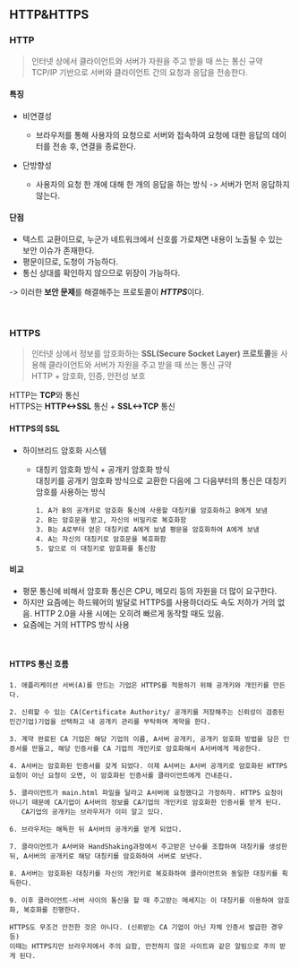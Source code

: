 ## HTTP&HTTPS

### HTTP
> 인터넷 상에서 클라이언트와 서버가 자원을 주고 받을 때 쓰는 통신 규약 <br/>
> TCP/IP 기반으로 서버와 클라이언트 간의 요청과 응답을 전송한다. 

#### 특징

* 비연결성
  * 브라우저를 통해 사용자의 요청으로 서버와 접속하여 요청에 대한 응답의 데이터를 전송 후, 연결을 종료한다. 
  
* 단방향성
  * 사용자의 요청 한 개에 대해 한 개의 응답을 하는 방식 -> 서버가 먼저 응답하지 않는다. 

#### 단점 

* 텍스트 교환이므로, 누군가 네트워크에서 신호를 가로채면 내용이 노출될 수 있는 보안 이슈가 존재한다. 
* 평문이므로, 도청이 가능하다. 
* 통신 상대를 확인하지 않으므로 위장이 가능하다. 


-> 이러한 **보안 문제**를 해결해주는 프로토콜이 ***HTTPS***이다. 

<br/>

### HTTPS
> 인터넷 상에서 정보를 암호화하는 **SSL(Secure Socket Layer) 프로토콜**을 사용해 클라이언트와 서버가 자원을 주고 받을 때 쓰는 통신 규약 <br/>
> HTTP + 암호화, 인증, 안전성 보호 

HTTP는 **TCP**와 통신 <br/>
HTTPS는 **HTTP<->SSL** 통신 + **SSL<->TCP** 통신 

#### HTTPS의 SSL
* 하이브리드 암호화 시스템 
  * 대칭키 암호화 방식 + 공개키 암호화 방식 <br/>
    대칭키를 공개키 암호화 방식으로 교환한 다음에 그 다음부터의 통신은 대칭키 암호를 사용하는 방식 
        
    ```
    1. A가 B의 공개키로 암호화 통신에 사용할 대칭키를 암호화하고 B에게 보냄
    2. B는 암호문을 받고, 자신의 비밀키로 복호화함
    3. B는 A로부터 얻은 대칭키로 A에게 보낼 평문을 암호화하여 A에게 보냄
    4. A는 자신의 대칭키로 암호문을 복호화함
    5. 앞으로 이 대칭키로 암호화를 통신함
    ```
    
#### 비교 
* 평문 통신에 비해서 암호화 통신은 CPU, 메모리 등의 자원을 더 많이 요구한다. 
* 하지만 요즘에는 하드웨어의 발달로 HTTPS를 사용하더라도 속도 저하가 거의 없음. HTTP 2.0을 사용 시에는 오히려 빠르게 동작할 때도 있음. 
* 요즘에는 거의 HTTPS 방식 사용 

<br/>

#### HTTPS 통신 흐름

```
1. 애플리케이션 서버(A)를 만드는 기업은 HTTPS를 적용하기 위해 공개키와 개인키를 만든다. 

2. 신뢰할 수 있는 CA(Certificate Authority/ 공개키를 저장해주는 신뢰성이 검증된 민간기업)기업을 선택하고 내 공개키 관리를 부탁하며 계약을 한다. 

3. 계약 완료된 CA 기업은 해당 기업의 이름, A서버 공개키, 공개키 암호화 방법을 담은 인증서를 만들고, 해당 인증서를 CA 기업의 개인키로 암호화해서 A서버에게 제공한다. 

4. A서버는 암호화된 인증서를 갖게 되었다. 이제 A서버는 A서버 공개키로 암호화된 HTTPS요청이 아닌 요청이 오면, 이 암호화된 인증서를 클라이언트에게 건내준다.

5. 클라이언트가 main.html 파일을 달라고 A서버에 요청했다고 가정하자. HTTPS 요청이 아니기 때문에 CA기업이 A서버의 정보를 CA기업의 개인키로 암호화한 인증서를 받게 된다.
   CA기업의 공개키는 브라우저가 이미 알고 있다. 
        
6. 브라우저는 해독한 뒤 A서버의 공개키를 얻게 되었다. 

7. 클라이언트가 A서버와 HandShaking과정에서 주고받은 난수를 조합하여 대칭키를 생성한 뒤, A서버의 공개키로 해당 대칭키를 암호화하여 서버로 보낸다. 

8. A서버는 암호화된 대칭키를 자신의 개인키로 복호화하여 클라이언트와 동일한 대칭키를 획득한다. 

9. 이후 클라이언트-서버 사이의 통신을 할 때 주고받는 메세지는 이 대칭키를 이용하여 암호화, 복호화를 진행한다. 

HTTPS도 무조건 안전한 것은 아니다. (신뢰받는 CA 기업이 아닌 자체 인증서 발급한 경우 등)
이때는 HTTPS지만 브라우저에서 주의 요함, 안전하지 않은 사이트와 같은 알림으로 주의 받게 된다.
```
